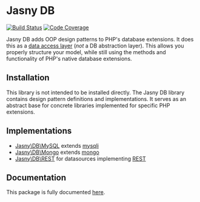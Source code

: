 Jasny DB
========

[![Build Status](https://secure.travis-ci.org/jasny/db.png?branch=master)](http://travis-ci.org/jasny/db)
[![Code Coverage](https://scrutinizer-ci.com/g/jasny/db/badges/coverage.png?b=master)](https://scrutinizer-ci.com/g/jasny/db/?branch=master)

Jasny DB adds OOP design patterns to PHP's database extensions. It does this as a
[data access layer](https://en.wikipedia.org/wiki/Data_access_layer) (*not* a DB abstraction layer). This allows you
properly structure your model, while still using the methods and functionality of PHP's native database extensions.

## Installation
This library is not intended to be installed directly. The Jasny DB library contains design pattern definitions and
implementations. It serves as an abstract base for concrete libraries implemented for specific PHP extensions.

## Implementations

* [Jasny\DB\MySQL](http://github.com/jasny/db-mysql) extends [mysqli](http://php.net/mysqli)
* [Jasny\DB\Mongo](http://github.com/jasny/db-mongo) extends [mongo](http://php.net/mongo)
* [Jasny\DB\REST](http://github.com/jasny/db-rest) for datasources implementing
  [REST](http://en.wikipedia.org/wiki/Representational_state_transfer)

## Documentation

This package is fully documented [here](http://jasny-db.readthedocs.io/en/latest/).
